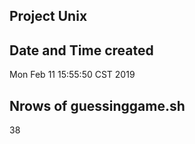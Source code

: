 ## Project Unix


## Date and Time created
Mon Feb 11 15:55:50 CST 2019

## Nrows of guessinggame.sh
38
